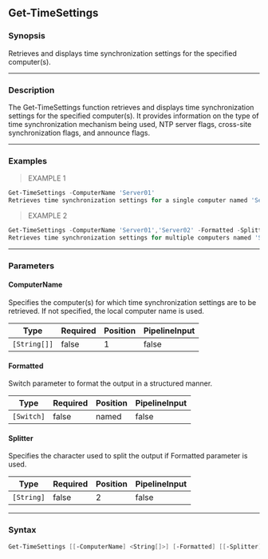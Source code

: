 Get-TimeSettings
----------------

### Synopsis
Retrieves and displays time synchronization settings for the specified computer(s).

---

### Description

The Get-TimeSettings function retrieves and displays time synchronization settings for the specified computer(s). It provides information on the type of time synchronization mechanism being used, NTP server flags, cross-site synchronization flags, and announce flags.

---

### Examples
> EXAMPLE 1

```PowerShell
Get-TimeSettings -ComputerName 'Server01'
Retrieves time synchronization settings for a single computer named 'Server01'.
```
> EXAMPLE 2

```PowerShell
Get-TimeSettings -ComputerName 'Server01','Server02' -Formatted -Splitter ','
Retrieves time synchronization settings for multiple computers named 'Server01' and 'Server02' in a formatted output separated by commas.
```

---

### Parameters
#### **ComputerName**
Specifies the computer(s) for which time synchronization settings are to be retrieved. If not specified, the local computer name is used.

|Type        |Required|Position|PipelineInput|
|------------|--------|--------|-------------|
|`[String[]]`|false   |1       |false        |

#### **Formatted**
Switch parameter to format the output in a structured manner.

|Type      |Required|Position|PipelineInput|
|----------|--------|--------|-------------|
|`[Switch]`|false   |named   |false        |

#### **Splitter**
Specifies the character used to split the output if Formatted parameter is used.

|Type      |Required|Position|PipelineInput|
|----------|--------|--------|-------------|
|`[String]`|false   |2       |false        |

---

### Syntax
```PowerShell
Get-TimeSettings [[-ComputerName] <String[]>] [-Formatted] [[-Splitter] <String>] [<CommonParameters>]
```
